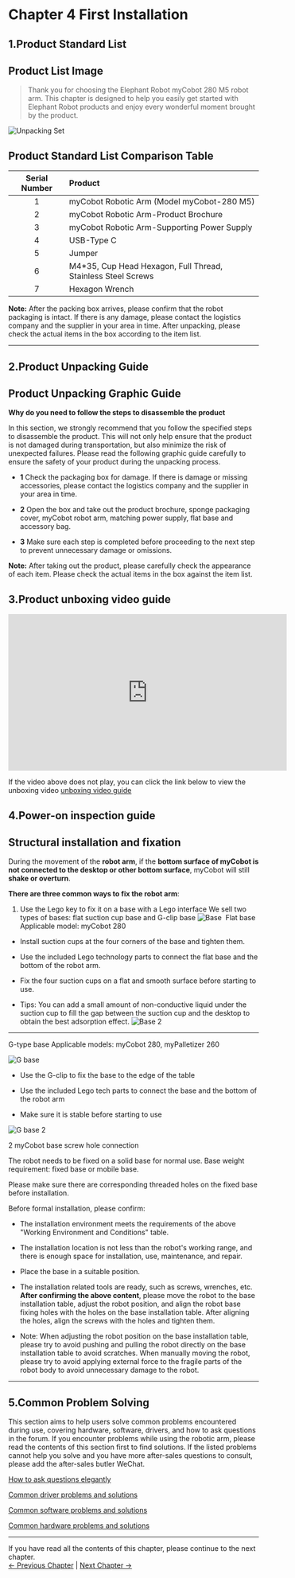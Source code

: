 # Chapter 4 First Installation
## 1.Product Standard List
## Product List Image
> Thank you for choosing the Elephant Robot myCobot 280 M5 robot arm. This chapter is designed to help you easily get started with Elephant Robot products and enjoy every wonderful moment brought by the product.

![Unpacking Set](../../resources/2-BasicSettings/4.FirstTimeInstallation/UnpackingSet.png)

## Product Standard List Comparison Table

| Serial Number | Product |
| :----: | :------------------------------------ |
| 1 | myCobot Robotic Arm (Model myCobot-280 M5) |
| 2 | myCobot Robotic Arm-Product Brochure |
| 3 | myCobot Robotic Arm-Supporting Power Supply |
| 4 | USB-Type C |
| 5 | Jumper |
| 6 | M4*35, Cup Head Hexagon, Full Thread, Stainless Steel Screws |
| 7 | Hexagon Wrench |

**Note:** After the packing box arrives, please confirm that the robot packaging is intact. If there is any damage, please contact the logistics company and the supplier in your area in time. After unpacking, please check the actual items in the box according to the item list.

---
## 2.Product Unpacking Guide
## Product Unpacking Graphic Guide

**Why do you need to follow the steps to disassemble the product**

In this section, we strongly recommend that you follow the specified steps to disassemble the product. This will not only help ensure that the product is not damaged during transportation, but also minimize the risk of unexpected failures. Please read the following graphic guide carefully to ensure the safety of your product during the unpacking process.

- **1** Check the packaging box for damage. If there is damage or missing accessories, please contact the logistics company and the supplier in your area in time.

- **2** Open the box and take out the product brochure, sponge packaging cover, myCobot robot arm, matching power supply, flat base and accessory bag.

- **3** Make sure each step is completed before proceeding to the next step to prevent unnecessary damage or omissions.

**Note:** After taking out the product, please carefully check the appearance of each item. Please check the actual items in the box against the item list.

## 3.Product unboxing video guide

<iframe width="560" height="315" src="https://www.youtube.com/embed/Lwi8UoihzNc" frameborder="0" allow="accelerometer; autoplay; encrypted-media; gyroscope; picture-in-picture" allowfullscreen></iframe>

If the video above does not play, you can click the link below to view the unboxing video
[unboxing video guide](https://www.youtube.com/embed/Lwi8UoihzNc)

## 4.Power-on inspection guide

## Structural installation and fixation

During the movement of the **robot arm**, if the **bottom surface of myCobot is not connected to the desktop or other bottom surface**, myCobot will still **shake or overturn**.

**There are three common ways to fix the robot arm**:

1) Use the Lego key to fix it on a base with a Lego interface
We sell two types of bases: flat suction cup base and G-clip base
![Base](../../resources/2-BasicSettings/4.FirstTimeInstallation/stand.jpg)
​ Flat base Applicable model: myCobot 280

* Install suction cups at the four corners of the base and tighten them.

* Use the included Lego technology parts to connect the flat base and the bottom of the robot arm.

* Fix the four suction cups on a flat and smooth surface before starting to use.

* Tips: You can add a small amount of non-conductive liquid under the suction cup to fill the gap between the suction cup and the desktop to obtain the best adsorption effect.
![Base 2](../../resources/2-BasicSettings/4.FirstTimeInstallation/stand_2.jpg)

---

G-type base Applicable models: myCobot 280, myPalletizer 260

![G base](../../resources/2-BasicSettings/4.FirstTimeInstallation/GStand.jpg)

- Use the G-clip to fix the base to the edge of the table

- Use the included Lego tech parts to connect the base and the bottom of the robot arm

- Make sure it is stable before starting to use

![G base 2](../../resources/2-BasicSettings/4.FirstTimeInstallation/GStand2.jpg)

2 myCobot base screw hole connection

The robot needs to be fixed on a solid base for normal use. Base weight requirement: fixed base or mobile base.

Please make sure there are corresponding threaded holes on the fixed base before installation.

Before formal installation, please confirm:

* The installation environment meets the requirements of the above "Working Environment and Conditions" table.

* The installation location is not less than the robot's working range, and there is enough space for installation, use, maintenance, and repair.

* Place the base in a suitable position.

* The installation related tools are ready, such as screws, wrenches, etc.
**After confirming the above content**, please move the robot to the base installation table, adjust the robot position, and align the robot base fixing holes with the holes on the base installation table. After aligning the holes, align the screws with the holes and tighten them.

* Note: When adjusting the robot position on the base installation table, please try to avoid pushing and pulling the robot directly on the base installation table to avoid scratches. When manually moving the robot, please try to avoid applying external force to the fragile parts of the robot body to avoid unnecessary damage to the robot.

---

## 5.Common Problem Solving
This section aims to help users solve common problems encountered during use, covering hardware, software, drivers, and how to ask questions in the forum. If you encounter problems while using the robotic arm, please read the contents of this section first to find solutions. If the listed problems cannot help you solve and you have more after-sales questions to consult, please add the after-sales butler WeChat.

[How to ask questions elegantly](../../4-SupportAndService/9.Troubleshooting/9.0-how_to_ask.md)

[Common driver problems and solutions](../../4-SupportAndService/9.Troubleshooting/9.1-driver.md)

[Common software problems and solutions](../../4-SupportAndService/9.Troubleshooting/9.2-software.md)

[Common hardware problems and solutions](../../4-SupportAndService/9.Troubleshooting/9.3-hardware.md)

---

If you have read all the contents of this chapter, please continue to the next chapter. <br>
[← Previous Chapter](../3.UserNotice/3-UserInstructions.md) | [Next Chapter →](../../3-FunctionsAndApplications/5.BasicFunction/README.md)